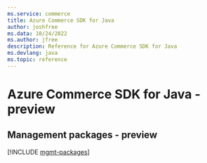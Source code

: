 ```yaml
---
ms.service: commerce
title: Azure Commerce SDK for Java
author: joshfree
ms.data: 10/24/2022
ms.author: jfree
description: Reference for Azure Commerce SDK for Java
ms.devlang: java
ms.topic: reference
---
```

# Azure Commerce SDK for Java - preview

## Management packages - preview
[!INCLUDE [mgmt-packages](commerce-mgmt-index.md)]
